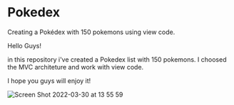 # Pokedex
Creating a Pokédex with 150 pokemons using view code.

Hello Guys!

in this repository i've created a Pokedex list with 150 pokemons. I choosed the MVC architeture and work with view code. 

I hope you guys will enjoy it!


![Screen Shot 2022-03-30 at 13 55 59](https://user-images.githubusercontent.com/89821794/160890312-9f81eca0-b67f-4a0c-ba87-0e67507c2337.png)
